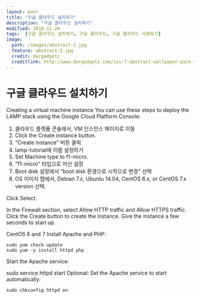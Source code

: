 ```yaml
---
layout: post
title: "구글 클라우드 설치하기"
description: "구글 클라우드 설치하기"
modified: 2018-11-24
tags:  [구글 클라우드 설치하기, 구글 클라우드, 구글 클라우드 사용하기]
image:
  path: /images/abstract-5.jpg
  feature: abstract-5.jpg
  credit: dargadgetz
  creditlink: http://www.dargadgetz.com/ios-7-abstract-wallpaper-pack-for-iphone-5-and-ipod-touch-retina/
---
```


# 구글 클라우드 설치하기

Creating a virtual machine instance
You can use these steps to deploy the LAMP stack using the Google Cloud Platform Console:

1. 클라우드 플랫폼 콘솔에서, VM 인스턴스 페이지로 이동
2. Click the Create instance button.
2. "Create instance" 버튼 클릭
3. lamp-tutorial에 이름 설정하기
4. Set Machine type to f1-micro.
4. "f1-micro" 타입으로 머신 설정
5. Boot disk 설정에서 "boot disk 환경으로 시작으로 변경" 선택
6. OS 이미지 탭에서, Debian 7.x, Ubuntu 14.04, CentOS 6.x, or CentOS 7.x version 선택.

<!-- more -->

Click Select.

In the Firewall section, select Allow HTTP traffic and Allow HTTPS traffic.
Click the Create button to create the instance.
Give the instance a few seconds to start up.


CentOS 6 and 7
Install Apache and PHP:

```
sudo yum check-update
sudo yum -y install httpd php
```

Start the Apache service:

sudo service httpd start
Optional: Set the Apache service to start automatically:

```
sudo chkconfig httpd on
```
